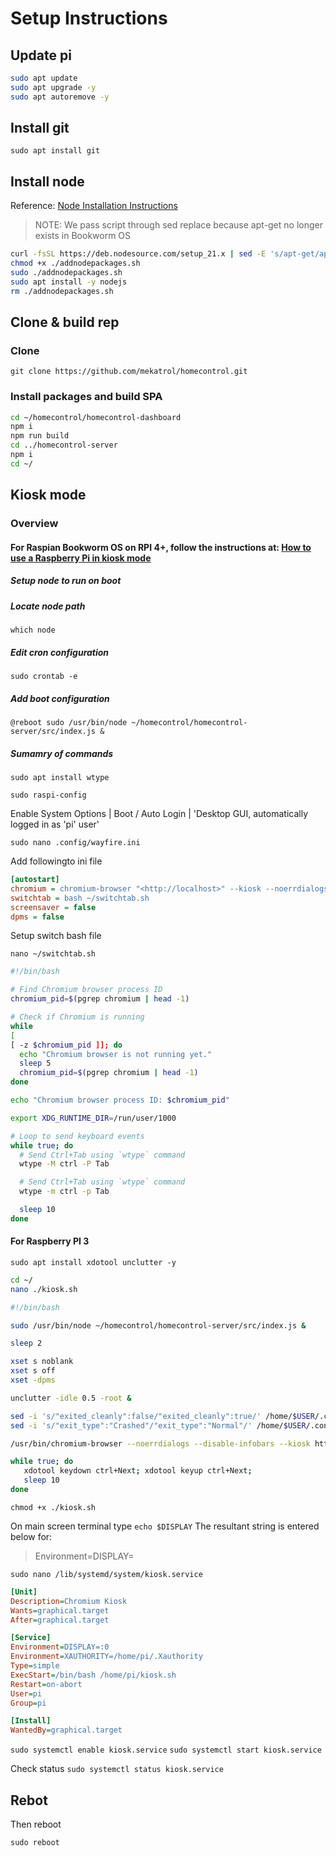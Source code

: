 # Setup Instructions

## Update pi

```bash
sudo apt update
sudo apt upgrade -y
sudo apt autoremove -y
```

## Install git

`sudo apt install git`

## Install node

Reference: [Node Installation Instructions](https://github.com/nodesource/distributions?tab=readme-ov-file#installation-instructions)

> NOTE: We pass script through sed replace because apt-get no longer exists in Bookworm OS

```bash
curl -fsSL https://deb.nodesource.com/setup_21.x | sed -E 's/apt-get/apt/g' > ./addnodepackages.sh
chmod +x ./addnodepackages.sh
sudo ./addnodepackages.sh
sudo apt install -y nodejs
rm ./addnodepackages.sh
```

## Clone & build rep

### Clone

`git clone https://github.com/mekatrol/homecontrol.git`

### Install packages and build SPA

```bash
cd ~/homecontrol/homecontrol-dashboard
npm i
npm run build
cd ../homecontrol-server
npm i
cd ~/
```

## Kiosk mode

### Overview

#### For Raspian Bookworm OS on RPI 4+, follow the instructions at: [How to use a Raspberry Pi in kiosk mode](https://www.raspberrypi.com/tutorials/how-to-use-a-raspberry-pi-in-kiosk-mode/)

##### Setup node to run on boot

##### Locate node path

`which node`

##### Edit cron configuration

`sudo crontab -e`

##### Add boot configuration

`@reboot sudo /usr/bin/node ~/homecontrol/homecontrol-server/src/index.js &`

##### Sumamry of commands

`sudo apt install wtype`

`sudo raspi-config`

Enable System Options | Boot / Auto Login | 'Desktop GUI, automatically logged in as 'pi' user'

`sudo nano .config/wayfire.ini`

Add followingto ini file

```ini
[autostart]
chromium = chromium-browser "<http://localhost>" --kiosk --noerrdialogs --disable-infobars --no-first-run --ozone-platform=wayland --enable-features=OverlayScrollbar --start-maximized
switchtab = bash ~/switchtab.sh
screensaver = false
dpms = false
```

Setup switch bash file

`nano ~/switchtab.sh`

```bash
#!/bin/bash

# Find Chromium browser process ID
chromium_pid=$(pgrep chromium | head -1)

# Check if Chromium is running
while
[
[ -z $chromium_pid ]]; do
  echo "Chromium browser is not running yet."
  sleep 5
  chromium_pid=$(pgrep chromium | head -1)
done

echo "Chromium browser process ID: $chromium_pid"

export XDG_RUNTIME_DIR=/run/user/1000

# Loop to send keyboard events
while true; do
  # Send Ctrl+Tab using `wtype` command
  wtype -M ctrl -P Tab

  # Send Ctrl+Tab using `wtype` command
  wtype -m ctrl -p Tab

  sleep 10
done
```

#### For Raspberry PI 3

`sudo apt install xdotool unclutter -y`

```bash
cd ~/
nano ./kiosk.sh
```

```bash
#!/bin/bash

sudo /usr/bin/node ~/homecontrol/homecontrol-server/src/index.js &

sleep 2

xset s noblank
xset s off
xset -dpms

unclutter -idle 0.5 -root &

sed -i 's/"exited_cleanly":false/"exited_cleanly":true/' /home/$USER/.config/chromium/Default/Preferences
sed -i 's/"exit_type":"Crashed"/"exit_type":"Normal"/' /home/$USER/.config/chromium/Default/Preferences

/usr/bin/chromium-browser --noerrdialogs --disable-infobars --kiosk http:localhost &

while true; do
   xdotool keydown ctrl+Next; xdotool keyup ctrl+Next;
   sleep 10
done
```

`chmod +x ./kiosk.sh`

On main screen terminal type
`echo $DISPLAY`
The resultant string is entered below for:
> Environment=DISPLAY=

`sudo nano /lib/systemd/system/kiosk.service`

```ini
[Unit]
Description=Chromium Kiosk
Wants=graphical.target
After=graphical.target

[Service]
Environment=DISPLAY=:0
Environment=XAUTHORITY=/home/pi/.Xauthority
Type=simple
ExecStart=/bin/bash /home/pi/kiosk.sh
Restart=on-abort
User=pi
Group=pi

[Install]
WantedBy=graphical.target

```

`sudo systemctl enable kiosk.service`
`sudo systemctl start kiosk.service`

Check status `sudo systemctl status kiosk.service`

## Rebot

Then reboot

`sudo reboot`
